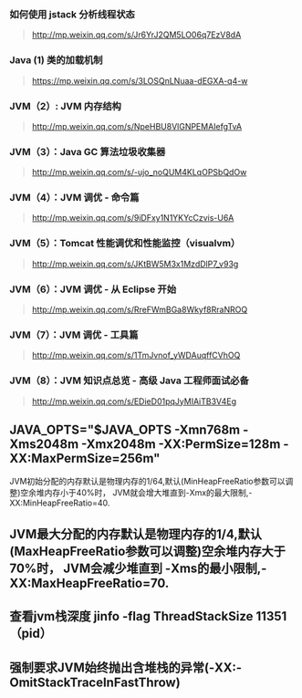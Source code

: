 ### 如何使用 jstack 分析线程状态
> http://mp.weixin.qq.com/s/Jr6YrJ2QM5LO06q7EzV8dA
### Java (1) 类的加载机制
> https://mp.weixin.qq.com/s/3LOSQnLNuaa-dEGXA-q4-w
### JVM（2）: JVM 内存结构
> http://mp.weixin.qq.com/s/NpeHBU8VlGNPEMAIefgTvA
### JVM（3）：Java GC 算法垃圾收集器
> http://mp.weixin.qq.com/s/-ujo_noQUM4KLqOPSbQdOw
### JVM（4）：JVM 调优 - 命令篇
> http://mp.weixin.qq.com/s/9iDFxy1N1YKYcCzvis-U6A
### JVM（5）：Tomcat 性能调优和性能监控（visualvm）
> http://mp.weixin.qq.com/s/JKtBW5M3x1MzdDlP7_v93g
### JVM（6）：JVM 调优 - 从 Eclipse 开始
> http://mp.weixin.qq.com/s/RreFWmBGa8Wkyf8RraNROQ
### JVM（7）：JVM 调优 - 工具篇
> http://mp.weixin.qq.com/s/1TmJvnof_yWDAuqffCVhOQ
### JVM（8）：JVM 知识点总览 - 高级 Java 工程师面试必备
> http://mp.weixin.qq.com/s/EDieD01pqJyMIAiTB3V4Eg

JAVA_OPTS="$JAVA_OPTS -Xmn768m -Xms2048m -Xmx2048m -XX:PermSize=128m -XX:MaxPermSize=256m"
--------------------------------------------------------------------------------------
JVM初始分配的内存默认是物理内存的1/64,默认(MinHeapFreeRatio参数可以调整)空余堆内存小于40%时，
JVM就会增大堆直到-Xmx的最大限制,-XX:MinHeapFreeRatio=40.

JVM最大分配的内存默认是物理内存的1/4,默认(MaxHeapFreeRatio参数可以调整)空余堆内存大于70%时，
JVM会减少堆直到 -Xms的最小限制,-XX:MaxHeapFreeRatio=70.
--------------------------------------------------------------------------------------
查看jvm栈深度
jinfo -flag ThreadStackSize 11351（pid）
--------------------------------------------------------------------------------------

强制要求JVM始终抛出含堆栈的异常(-XX:-OmitStackTraceInFastThrow)
--------------------------------------------------------------------------------------